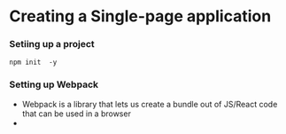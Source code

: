 # Creating a Single-page application

### Setiing up a project 

`npm init  -y`

### Setting up Webpack

- Webpack is a library that lets us create a bundle out of JS/React code that can be used in a browser
- 